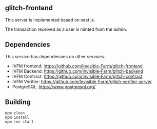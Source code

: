 ## glitch-frontend
This server is implemented based on nest js. 

The transaction received as a user is minted from the admin.


Dependencies
------------
This service has dependencies on other services.
- IVFM frontend: https://github.com/Invisible-Farm/glitch-frontend
- IVFM Backend: https://github.com/Invisible-Farm/glitch-backend
- IVFM Contract: https://github.com/Invisible-Farm/glitch-contract
- IVFM Verifier: https://github.com/Invisible-Farm/glitch-verifier-server
- PostgreSQL: https://www.postgresql.org/

Building
--------
	npm clean
	npm install
    npm run start

